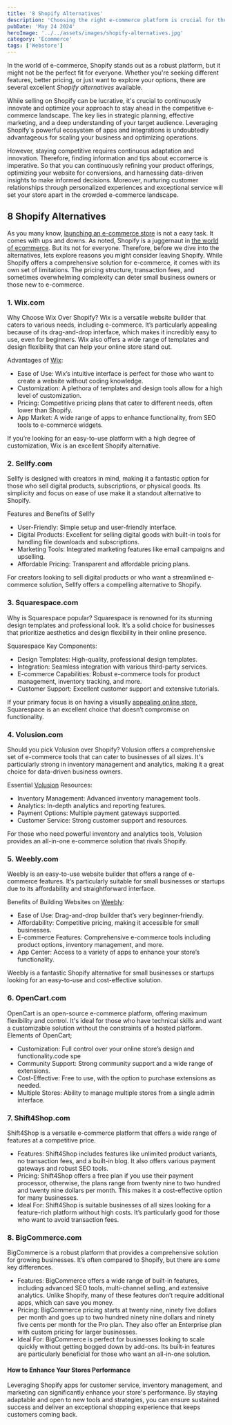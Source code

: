 ```yaml
---
title: '8 Shopify Alternatives'
description: 'Choosing the right e-commerce platform is crucial for the success of your online business. Find Shopify alternatives.'
pubDate: 'May 24 2024'
heroImage: '../../assets/images/shopify-alternatives.jpg'
category: 'Ecommerce'
tags: ['Webstore']
---
```


In the world of e-commerce, Shopify stands out as a robust platform, but it might not be the perfect fit for everyone. Whether you're seeking different features, better pricing, or just want to explore your options, there are several excellent _Shopify alternatives_ available.

While selling on Shopify can be lucrative, it's crucial to continuously innovate and optimize your approach to stay ahead in the competitive e-commerce landscape. The key lies in strategic planning, effective marketing, and a deep understanding of your target audience. Leveraging Shopify's powerful ecosystem of apps and integrations is undoubtedly advantageous for scaling your business and optimizing operations.

However, staying competitive requires continuous adaptation and innovation. Therefore, finding information and tips about eccomerce is imperative. So that you can continuously refining your product offerings, optimizing your website for conversions, and harnessing data-driven insights to make informed decisions. Moreover, nurturing customer relationships through personalized experiences and exceptional service will set your store apart in the crowded e-commerce landscape.

## 8 Shopify Alternatives

As you many know, [launching an e-commerce store](/blog/launch-an-ecommerce-store) is not a easy task. It comes with ups and downs. As noted, Shopify is a juggernaut in [the world of ecommerce](/blog/what-is-ecommerce). But its not for everyone. Therefore, before we dive into the alternatives, lets explore reasons you might consider leaving Shopify. While Shopify offers a comprehensive solution for e-commerce, it comes with its own set of limitations. The pricing structure, transaction fees, and sometimes overwhelming complexity can deter small business owners or those new to e-commerce.

### 1. Wix.com

Why Choose Wix Over Shopify? Wix is a versatile website builder that caters to various needs, including e-commerce. It’s particularly appealing because of its drag-and-drop interface, which makes it incredibly easy to use, even for beginners. Wix also offers a wide range of templates and design flexibility that can help your online store stand out.

Advantages of [Wix](https://www.wix.com):

- Ease of Use: Wix’s intuitive interface is perfect for those who want to create a website without coding knowledge.
- Customization: A plethora of templates and design tools allow for a high level of customization.
- Pricing: Competitive pricing plans that cater to different needs, often lower than Shopify.
- App Market: A wide range of apps to enhance functionality, from SEO tools to e-commerce widgets.

If you’re looking for an easy-to-use platform with a high degree of customization, Wix is an excellent Shopify alternative.

### 2. Sellfy.com

Sellfy is designed with creators in mind, making it a fantastic option for those who sell digital products, subscriptions, or physical goods. Its simplicity and focus on ease of use make it a standout alternative to Shopify.

Features and Benefits of Sellfy

- User-Friendly: Simple setup and user-friendly interface.
- Digital Products: Excellent for selling digital goods with built-in tools for handling file downloads and subscriptions.
- Marketing Tools: Integrated marketing features like email campaigns and upselling.
- Affordable Pricing: Transparent and affordable pricing plans.

For creators looking to sell digital products or who want a streamlined e-commerce solution, Sellfy offers a compelling alternative to Shopify.

### 3. Squarespace.com

Why is Squarespace popular? Squarespace is renowned for its stunning design templates and professional look. It’s a solid choice for businesses that prioritize aesthetics and design flexibility in their online presence.

Squarespace Key Components:

- Design Templates: High-quality, professional design templates.
- Integration: Seamless integration with various third-party services.
- E-commerce Capabilities: Robust e-commerce tools for product management, inventory tracking, and more.
- Customer Support: Excellent customer support and extensive tutorials.

If your primary focus is on having a visually [appealing online store](/blog/most-profitable-online-stores), Squarespace is an excellent choice that doesn’t compromise on functionality.

### 4. Volusion.com

Should you pick Volusion over Shopify? Volusion offers a comprehensive set of e-commerce tools that can cater to businesses of all sizes. It's particularly strong in inventory management and analytics, making it a great choice for data-driven business owners.

Essential [Volusion](https://www.volusion.com) Resources:

- Inventory Management: Advanced inventory management tools.
- Analytics: In-depth analytics and reporting features.
- Payment Options: Multiple payment gateways supported.
- Customer Service: Strong customer support and resources.

For those who need powerful inventory and analytics tools, Volusion provides an all-in-one e-commerce solution that rivals Shopify.

### 5. Weebly.com

Weebly is an easy-to-use website builder that offers a range of e-commerce features. It’s particularly suitable for small businesses or startups due to its affordability and straightforward interface.

Benefits of Building Websites on [Weebly](https://www.weebly.com):

- Ease of Use: Drag-and-drop builder that’s very beginner-friendly.
- Affordability: Competitive pricing, making it accessible for small businesses.
- E-commerce Features: Comprehensive e-commerce tools including product options, inventory management, and more.
- App Center: Access to a variety of apps to enhance your store’s functionality.

Weebly is a fantastic Shopify alternative for small businesses or startups looking for an easy-to-use and cost-effective solution.

### 6. OpenCart.com

OpenCart is an open-source e-commerce platform, offering maximum flexibility and control. It's ideal for those who have technical skills and want a customizable solution without the constraints of a hosted platform. Elements of OpenCart;

- Customization: Full control over your online store’s design and functionality.code spe
- Community Support: Strong community support and a wide range of extensions.
- Cost-Effective: Free to use, with the option to purchase extensions as needed.
- Multiple Stores: Ability to manage multiple stores from a single admin interface.

### 7. Shift4Shop.com

Shift4Shop is a versatile e-commerce platform that offers a wide range of features at a competitive price.

- Features: Shift4Shop includes features like unlimited product variants, no transaction fees, and a built-in blog. It also offers various payment gateways and robust SEO tools.
- Pricing: Shift4Shop offers a free plan if you use their payment processor, otherwise, the plans range from twenty nine to two hundred and twenty nine dollars per month. This makes it a cost-effective option for many businesses.
- Ideal For: Shift4Shop is suitable businesses of all sizes looking for a feature-rich platform without high costs. It’s particularly good for those who want to avoid transaction fees.

### 8. BigCommerce.com

BigCommerce is a robust platform that provides a comprehensive solution for growing businesses. It’s often compared to Shopify, but there are some key differences.

- Features: BigCommerce offers a wide range of built-in features, including advanced SEO tools, multi-channel selling, and extensive analytics. Unlike Shopify, many of these features don’t require additional apps, which can save you money.
- Pricing: BigCommerce pricing starts at twenty nine, ninety five dollars per month and goes up to two hundred ninety nine dollars and ninety five cents per month for the Pro plan. They also offer an Enterprise plan with custom pricing for larger businesses.
- Ideal For: BigCommerce is perfect for businesses looking to scale quickly without getting bogged down by add-ons. Its built-in features are particularly beneficial for those who want an all-in-one solution.

#### How to Enhance Your Stores Performance

Leveraging Shopify apps for customer service, inventory management, and marketing can significantly enhance your store's performance. By staying adaptable and open to new tools and strategies, you can ensure sustained success and deliver an exceptional shopping experience that keeps customers coming back.
